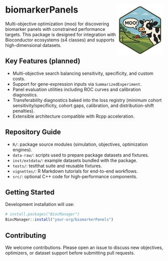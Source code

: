# biomarkerPanels <img src="src/moo_hexsticker.png" alt="biomarkerPanels hex sticker" align="right" width="150"/>

Multi-objective optimization (moo) for discovering biomarker panels
with constrained performance targets. This package is designed for integration
with Bioconductor ecosystems (s4 classes) and supports high-dimensional datasets.

## Key Features (planned)
- Multi-objective search balancing sensitivity, specificity, and custom costs.
- Support for gene-expression inputs via `SummarizedExperiment`.
- Panel evaluation utilities including ROC curves and calibration diagnostics.
- Transferability diagnostics baked into the loss registry (minimum cohort
  sensitivity/specificity, cohort gaps, calibration, and distribution-shift
  penalties).
- Extensible architecture compatible with Rcpp acceleration.

## Repository Guide
- `R/`: package source modules (simulation, objectives, optimization engines).
- `data-raw/`: scripts used to prepare package datasets and fixtures.
- `inst/extdata/`: example datasets bundled with the package.
- `tests/`: testthat suite and reusable fixtures.
- `vignettes/`: R Markdown tutorials for end-to-end workflows.
- `src/`: optional C++ code for high-performance components.

## Getting Started
Development installation will use:

```r
# install.packages("BiocManager")
BiocManager::install("your-org/biomarkerPanels")
```

## Contributing
We welcome contributions. Please open an issue to discuss new objectives,
optimizers, or dataset support before submitting pull requests.

